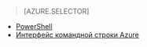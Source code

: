 > [AZURE.SELECTOR]
- [PowerShell](../articles/virtual-network/virtual-networks-create-nsg-classic-ps.md)
- [Интерфейс командной строки Azure](../articles/virtual-network/virtual-networks-create-nsg-classic-cli.md)

<!---HONumber=AcomDC_0323_2016-->